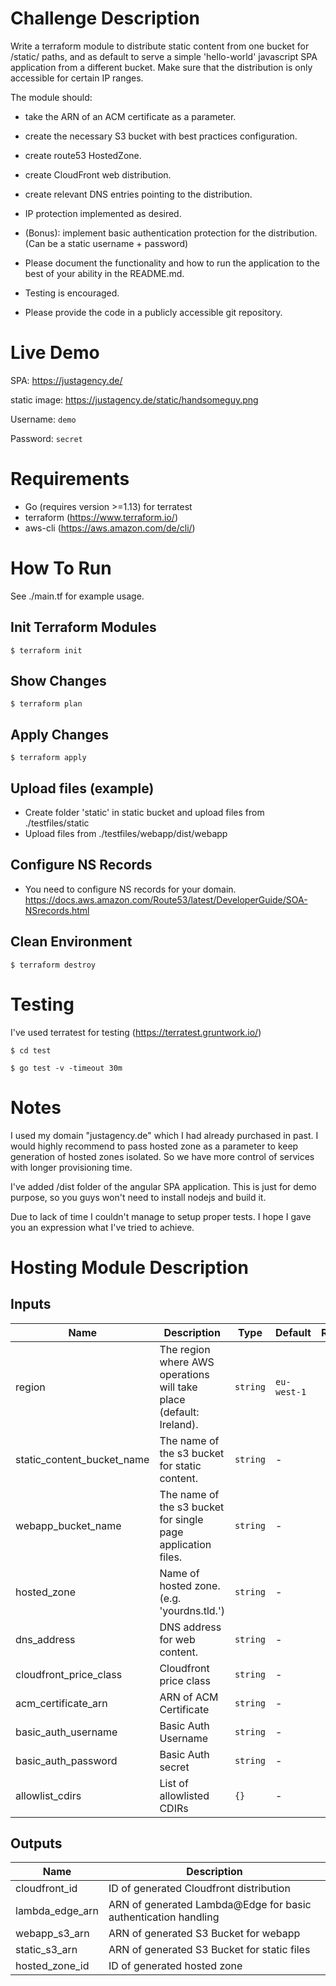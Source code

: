 # Challenge Description

Write a terraform module to distribute static content from one bucket for /static/ paths, and as default to serve a simple 'hello-world' javascript SPA application from a different bucket. Make sure that the distribution is only accessible for certain IP ranges.

The module should:
- take the ARN of an ACM certificate as a parameter.
- create the necessary S3 bucket with best practices configuration.
- create route53 HostedZone.
- create CloudFront web distribution.
- create relevant DNS entries pointing to the distribution.
- IP protection implemented as desired.
- (Bonus): implement basic authentication protection for the distribution. (Can be a static username + password)

- Please document the functionality and how to run the application to the best of your ability in the README.md.
- Testing is encouraged.
- Please provide the code in a publicly accessible git repository.

# Live Demo
SPA: https://justagency.de/

static image: https://justagency.de/static/handsomeguy.png

Username: `demo`

Password: `secret` 

# Requirements

- Go (requires version >=1.13) for terratest
- terraform (https://www.terraform.io/)
- aws-cli (https://aws.amazon.com/de/cli/) 

# How To Run
See ./main.tf for example usage.

## Init Terraform Modules
`$ terraform init` 

## Show Changes
`$ terraform plan` 

## Apply Changes
`$ terraform apply`

## Upload files (example)
- Create folder 'static' in static bucket and upload files from ./testfiles/static
- Upload files from ./testfiles/webapp/dist/webapp

## Configure NS Records
- You need to configure NS records for your domain. 
https://docs.aws.amazon.com/Route53/latest/DeveloperGuide/SOA-NSrecords.html

## Clean Environment
`$ terraform destroy`

# Testing
I've used terratest for testing (https://terratest.gruntwork.io/)

`$ cd test`

`$ go test -v -timeout 30m`

# Notes
I used my domain "justagency.de" which I had already purchased in past. 
I would highly recommend to pass hosted zone as a parameter to keep generation of hosted zones isolated. So we have more control of services with longer provisioning time.

I've added /dist folder of the angular SPA application. This is just for demo purpose, so you guys won't need to install nodejs and build it.

Due to lack of time I couldn't manage to setup proper tests. I hope I gave you an expression what I've tried to achieve. 

# Hosting Module Description

## Inputs

| Name                       | Description                                                         | Type     | Default     | Required |
|----------------------------|---------------------------------------------------------------------|----------|-------------|:--------:|
| region                     | The region where AWS operations will take place (default: Ireland). | `string` | `eu-west-1` |   yes    |
| static_content_bucket_name | The name of the s3 bucket for static content.                       | `string` | -           |   yes    |
| webapp_bucket_name         | The name of the s3 bucket for single page application files.        | `string` | -           |   yes    |
| hosted_zone                | Name of hosted zone. (e.g. 'yourdns.tld.')                          | `string` | -           |   yes    |
| dns_address                | DNS address for web content.                                        | `string` | -           |   yes    |
| cloudfront_price_class     | Cloudfront price class                                              | `string` | -           |   yes    |
| acm_certificate_arn        | ARN of ACM Certificate                                              | `string` | -           |   yes    |
| basic_auth_username        | Basic Auth Username                                                 | `string` | -           |   yes    |
| basic_auth_password        | Basic Auth secret                                                   | `string` | -           |   yes    |
| allowlist_cdirs            | List of allowlisted CDIRs                                           | `{}`     | -           |   yes    |


## Outputs

| Name            | Description                                                    |
|-----------------|----------------------------------------------------------------|
| cloudfront_id   | ID of generated Cloudfront distribution                        |
| lambda_edge_arn | ARN of generated Lambda@Edge for basic authentication handling |
| webapp_s3_arn   | ARN of generated S3 Bucket for webapp                          |
| static_s3_arn   | ARN of generated S3 Bucket for static files                    |
| hosted_zone_id  | ID of generated hosted zone                                    |

